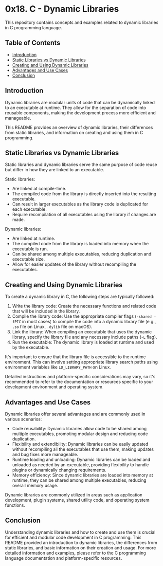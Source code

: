 # 0x18. C - Dynamic Libraries

This repository contains concepts and examples related to dynamic libraries in C programming language.

## Table of Contents

- [Introduction](#introduction)
- [Static Libraries vs Dynamic Libraries](#static-libraries-vs-dynamic-libraries)
- [Creating and Using Dynamic Libraries](#creating-and-using-dynamic-libraries)
- [Advantages and Use Cases](#advantages-and-use-cases)
- [Conclusion](#conclusion)

## Introduction

Dynamic libraries are modular units of code that can be dynamically linked to an executable at runtime. They allow for the separation of code into reusable components, making the development process more efficient and manageable.

This README provides an overview of dynamic libraries, their differences from static libraries, and information on creating and using them in C programming.

## Static Libraries vs Dynamic Libraries

Static libraries and dynamic libraries serve the same purpose of code reuse but differ in how they are linked to an executable.

Static libraries:
- Are linked at compile-time.
- The compiled code from the library is directly inserted into the resulting executable.
- Can result in larger executables as the library code is duplicated for each executable.
- Require recompilation of all executables using the library if changes are made.

Dynamic libraries:
- Are linked at runtime.
- The compiled code from the library is loaded into memory when the executable is run.
- Can be shared among multiple executables, reducing duplication and executable size.
- Allow for easier updates of the library without recompiling the executables.

## Creating and Using Dynamic Libraries

To create a dynamic library in C, the following steps are typically followed:

1. Write the library code: Create the necessary functions and related code that will be included in the library.
2. Compile the library code: Use the appropriate compiler flags (`-shared -fPIC` in most cases) to compile the code into a dynamic library file (e.g., `.so` file on Linux, `.dylib` file on macOS).
3. Link the library: When compiling an executable that uses the dynamic library, specify the library file and any necessary include paths (`-L` flag).
4. Run the executable: The dynamic library is loaded at runtime and used by the executable.

It's important to ensure that the library file is accessible to the runtime environment. This can involve setting appropriate library search paths using environment variables like `LD_LIBRARY_PATH` on Linux.

Detailed instructions and platform-specific considerations may vary, so it's recommended to refer to the documentation or resources specific to your development environment and operating system.

## Advantages and Use Cases

Dynamic libraries offer several advantages and are commonly used in various scenarios:

- Code reusability: Dynamic libraries allow code to be shared among multiple executables, promoting modular design and reducing code duplication.
- Flexibility and extendibility: Dynamic libraries can be easily updated without recompiling all the executables that use them, making updates and bug fixes more manageable.
- Runtime loading and unloading: Dynamic libraries can be loaded and unloaded as needed by an executable, providing flexibility to handle plugins or dynamically changing requirements.
- Memory efficiency: Since dynamic libraries are loaded into memory at runtime, they can be shared among multiple executables, reducing overall memory usage.

Dynamic libraries are commonly utilized in areas such as application development, plugin systems, shared utility code, and operating system functions.

## Conclusion

Understanding dynamic libraries and how to create and use them is crucial for efficient and modular code development in C programming. This README provided an introduction to dynamic libraries, the differences from static libraries, and basic information on their creation and usage. For more detailed information and examples, please refer to the C programming language documentation and platform-specific resources.

